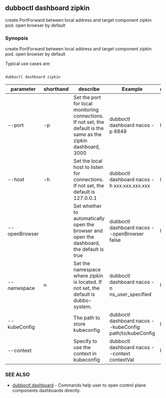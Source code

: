 ## dubboctl dashboard zipkin

create PortForward between local address and target component zipkin pod. open browser by default

### Synopsis

create PortForward between local address and target component zipkin pod. open browser by default

Typical use cases are:

```sh

dubboctl dashboard zipkin

```

| parameter     | shorthand | describe                                                                                                         | Example                                                  | required |
|---------------|-----------|------------------------------------------------------------------------------------------------------------------|----------------------------------------------------------|----------|
| --port        | -p        | Set the port for local monitoring connections. If not set, the default is the same as the zipkin dashboard, 3000 | dubboctl  dashboard nacos -p 8848                        | No       |
| --host        | -h        | Set the local host to listen for connections. If not set, the default is 127.0.0.1                               | dubboctl dashboard nacos -h xxx.xxx.xxx.xxx              | No       |
| --openBrowser |           | Set whether to automatically open the browser and open the dashboard, the default is true                        | dubboctl dashboard nacos --openBrowser false             | No       |
| --namespace   | n         | Set the namespace where zipkin is located. If not set, the default is dubbo-system.                              | dubboctl dashboard nacos -n ns_user_specified            | No       |
| --kubeConfig  |           | The path to store kubeconfig                                                                                     | dubboctl dashboard nacos --kubeConfig path/to/kubeConfig | No       |
| --context     |           | Specify to use the context in kubeconfig                                                                         | dubboctl dashboard nacos --context contextVal            | No       |

### SEE ALSO

* [dubboctl dashboard](../dubboctl_dashboard.md) - Commands help user to open control plane components dashboards directly.
